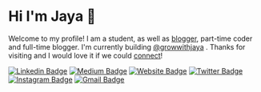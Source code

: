 # Hi I'm Jaya 👋

Welcome to my profile! I am a student, as well as [blogger](https://www.growwithjaya), part-time coder and full-time blogger. I'm currently building [@growwithjaya]([https://www.github.com/GrowwithJaya/](https://github.com/Grow-with-Jaya)) . Thanks for visiting and I would love it if we could [connect](https://www.linkedin.com/in/jayakusuma404/)!


[![Linkedin Badge](https://img.shields.io/badge/-jayakusuma404-blue?style=flat&logo=Linkedin&logoColor=white&link=https://www.linkedin.com/in/jayakusuma404/)](https://www.linkedin.com/in/jayakusuma404/)
[![Medium Badge](https://img.shields.io/badge/-@jayakusuma404-000000?style=flat&labelColor=000000&logo=Medium&link=https://medium.com/@jayakusuma404)](https://medium.com/@jayakusuma404)
[![Website Badge](https://img.shields.io/badge/-JayaSite-47CCCC?style=flat&logo=Google-Chrome&logoColor=white&link=https://m.growwithjaya.com)](https://m.growwithjaya.com)
[![Twitter Badge](https://img.shields.io/badge/-@jayakusuma404-1ca0f1?style=flat&labelColor=1ca0f1&logo=twitter&logoColor=white&link=https://twitter.com/jayakusuma404)](https://twitter.com/jayakusuma404)
[![Instagram Badge](https://img.shields.io/badge/-@jayakusuma404-purple?style=flat&logo=instagram&logoColor=white&link=https://instagram.com/jayakusuma404/)](https://instagram.com/jayakusuma404)
[![Gmail Badge](https://img.shields.io/badge/-cyberkusuma8-c14438?style=flat&logo=Gmail&logoColor=white&link=mailto:cyberkusuma8@gmail.com)](mailto:cyberkusuma8@gmail.com)
